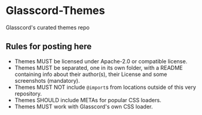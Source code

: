 # Glasscord-Themes

Glasscord's curated themes repo

## Rules for posting here

- Themes MUST be licensed under Apache-2.0 or compatible license.
- Themes MUST be separated, one in its own folder, with a README containing info about their author(s), their License and some screenshots (mandatory).
- Themes MUST NOT include `@import`s from locations outside of this very repository.
- Themes SHOULD include METAs for popular CSS loaders.
- Themes MUST work with Glasscord's own CSS loader.

